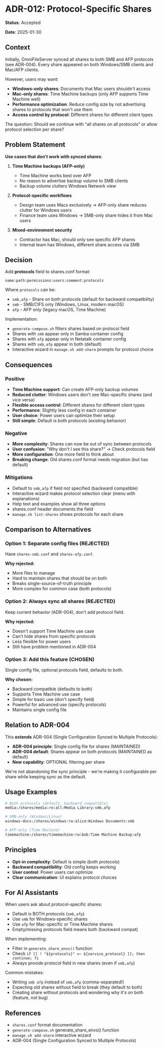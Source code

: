 # ADR-012: Protocol-Specific Shares

**Status**: Accepted

**Date**: 2025-01-30

## Context

Initially, OmniFileServer synced all shares to both SMB and AFP protocols (see ADR-004). Every share appeared on both Windows/SMB clients and Mac/AFP clients.

However, users may want:
- **Windows-only shares**: Documents that Mac users shouldn't access
- **Mac-only shares**: Time Machine backups (only AFP supports Time Machine well)
- **Performance optimization**: Reduce config size by not advertising shares to protocols that won't use them
- **Access control by protocol**: Different shares for different client types

The question: Should we continue with "all shares on all protocols" or allow protocol selection per share?

## Problem Statement

**Use cases that don't work with synced shares**:

1. **Time Machine backups (AFP-only)**
   - Time Machine works best over AFP
   - No reason to advertise backup volume to SMB clients
   - Backup volume clutters Windows Network view

2. **Protocol-specific workflows**
   - Design team uses Macs exclusively → AFP-only share reduces clutter for Windows users
   - Finance team uses Windows → SMB-only share hides it from Mac users

3. **Mixed-environment security**
   - Contractor has Mac, should only see specific AFP shares
   - Internal team has Windows, different share access via SMB

## Decision

Add **protocols** field to shares.conf format:
```
name:path:permissions:users:comment:protocols
```

Where `protocols` can be:
- `smb,afp` - Share on both protocols (default for backward compatibility)
- `smb` - SMB/CIFS only (Windows, Linux, modern macOS)
- `afp` - AFP only (legacy macOS, Time Machine)

Implementation:
- `generate-compose.sh` filters shares based on protocol field
- Shares with `smb` appear only in Samba container config
- Shares with `afp` appear only in Netatalk container config
- Shares with `smb,afp` appear in both (default)
- Interactive wizard in `manage.sh add-share` prompts for protocol choice

## Consequences

### Positive

- **Time Machine support**: Can create AFP-only backup volumes
- **Reduced clutter**: Windows users don't see Mac-specific shares (and vice versa)
- **Flexible access control**: Different shares for different client types
- **Performance**: Slightly less config in each container
- **User choice**: Power users can optimize their setup
- **Still simple**: Default is both protocols (existing behavior)

### Negative

- **More complexity**: Shares can now be out of sync between protocols
- **User confusion**: "Why don't I see this share?" → Check protocols field
- **More configuration**: One more field to think about
- **Breaking change**: Old shares.conf format needs migration (but has default)

### Mitigations

- Default to `smb,afp` if field not specified (backward compatible)
- Interactive wizard makes protocol selection clear (menu with explanations)
- Help text and examples show all three options
- shares.conf header documents the field
- `manage.sh list-shares` shows protocols for each share

## Comparison to Alternatives

### Option 1: Separate config files (REJECTED)
Have `shares-smb.conf` and `shares-afp.conf`.

**Why rejected:**
- More files to manage
- Hard to maintain shares that should be on both
- Breaks single-source-of-truth principle
- More complex for common case (both protocols)

### Option 2: Always sync all shares (REJECTED)
Keep current behavior (ADR-004), don't add protocol field.

**Why rejected:**
- Doesn't support Time Machine use case
- Can't hide shares from specific protocols
- Less flexible for power users
- Still have problem mentioned in ADR-004

### Option 3: Add this feature (CHOSEN)
Single config file, optional protocols field, defaults to both.

**Why chosen:**
- Backward compatible (defaults to both)
- Supports Time Machine use case
- Simple for basic use (don't specify field)
- Powerful for advanced use (specify protocols)
- Maintains single config file

## Relation to ADR-004

This **extends** ADR-004 (Single Configuration Synced to Multiple Protocols):
- **ADR-004 principle**: Single config file for shares (MAINTAINED)
- **ADR-004 default**: Shares appear on both protocols (MAINTAINED as default)
- **New capability**: OPTIONAL filtering per share

We're not abandoning the sync principle - we're making it configurable per share while keeping sync as the default.

## Usage Examples

```bash
# Both protocols (default, backward compatible)
media:/shares/media:ro:all:Media Library:smb,afp

# SMB-only (Windows/Linux)
windows-docs:/shares/windows:rw:alice:Windows Documents:smb

# AFP-only (Time Machine)
timemachine:/shares/timemachine:rw:bob:Time Machine Backup:afp
```

## Principles

- **Opt-in complexity**: Default is simple (both protocols)
- **Backward compatibility**: Old config keeps working
- **User control**: Power users can optimize
- **Clear communication**: UI explains protocol choices

## For AI Assistants

When users ask about protocol-specific shares:
- Default is BOTH protocols (`smb,afp`)
- Use `smb` for Windows-specific shares
- Use `afp` for Mac-specific or Time Machine shares
- Empty/missing protocols field means both (backward compat)

When implementing:
- Filter in `generate_share_envs()` function
- Check `if [[ ! "${protocols}" =~ ${service_protocol} ]]; then continue; fi`
- Always provide protocol field in new shares (even if `smb,afp`)

Common mistakes:
- Writing `smb afp` instead of `smb,afp` (comma-separated!)
- Expecting old shares without field to break (they default to both)
- Creating share without protocols and wondering why it's on both (feature, not bug)

## References

- `shares.conf` format documentation
- `generate-compose.sh` generate_share_envs() function
- `manage.sh add-share` interactive wizard
- ADR-004 (Single Configuration Synced to Multiple Protocols)
